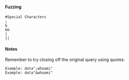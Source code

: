 #### Fuzzing

```
#Special Characters
;
&
&&
|
||
```

#### Notes
Remember to try closing off the original query using quotes:

```
Example: data";whoami"
Example: data"&whoami"
```


